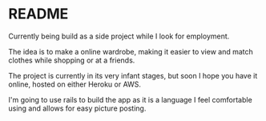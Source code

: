 # README

Currently being build as a side project while I look for employment.

The idea is to make a online wardrobe, making it easier to view and match clothes while shopping or at a friends.

The project is currently in its very infant stages, but soon I hope you have it online, hosted on either Heroku or AWS.

I'm going to use rails to build the app as it is a language I feel comfortable using and allows for easy picture posting.

